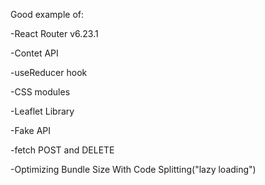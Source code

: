 Good example of:

-React Router v6.23.1

-Contet API

-useReducer hook

-CSS modules

-Leaflet Library

-Fake API

-fetch POST and DELETE

-Optimizing Bundle Size With Code Splitting("lazy loading")
